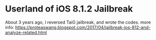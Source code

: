 # Userland of iOS 8.1.2 Jailbreak
About 3 years ago, I reversed TaiG jailbreak, and wrote the codes.
more info: https://proteaswang.blogspot.com/2017/04/jailbreak-ios-812-and-analyze-related.html